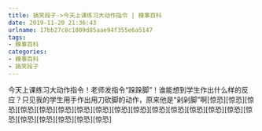 ```yaml
---
title: 搞笑段子->今天上课练习大动作指令 | 糗事百科
date: 2019-11-20 21:36:43
urlname: 17bb27c8c1009d85aae94f355e6a5147
tags: 
- 糗事百科
categories:
- 糗事百科
- 搞笑段子
---
```

今天上课练习大动作指令！老师发指令“跺跺脚”！谁能想到学生作出什么样的反应？只见我的学生用手作出用刀砍脚的动作，原来他是“剁剁脚”啊[惊恐][惊恐][惊恐][惊恐][惊恐][惊恐][惊恐][惊恐][惊恐][惊恐][惊恐][惊恐][惊恐][惊恐][惊恐][惊恐][惊恐][惊恐][惊恐][惊恐][惊恐]


